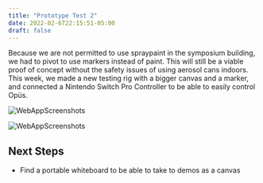 ```yaml
---
title: "Prototype Test 2"
date: 2022-02-6T22:15:51-05:00
draft: false
---
```


Because we are not permitted to use spraypaint in the symposium building, we had to pivot to use markers instead of paint. This will still be a viable proof of concept without the safety issues of using aerosol cans indoors. 
This week, we made a new testing rig with a bigger canvas and a marker, and connected a Nintendo Switch Pro Controller to be able to easily control Opüs. 

![WebAppScreenshots](/blog/WebApp/prototype_test_2_1.png)

![WebAppScreenshots](/blog/WebApp/prototype_test_2_1.png)

Next Steps
-----
* Find a portable whiteboard to be able to take to demos as a canvas
